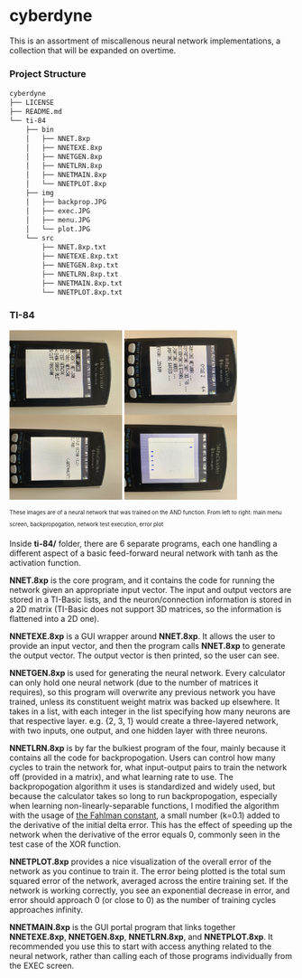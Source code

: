 # cyberdyne

This is an assortment of miscallenous neural network implementations, a collection that will be expanded on overtime. 

### Project Structure

```
cyberdyne
├── LICENSE
├── README.md
└── ti-84
    ├── bin
    │   ├── NNET.8xp
    │   ├── NNETEXE.8xp
    │   ├── NNETGEN.8xp
    │   ├── NNETLRN.8xp
    │   ├── NNETMAIN.8xp
    │   └── NNETPLOT.8xp
    ├── img
    │   ├── backprop.JPG
    │   ├── exec.JPG
    │   ├── menu.JPG
    │   └── plot.JPG
    └── src
        ├── NNET.8xp.txt
        ├── NNETEXE.8xp.txt
        ├── NNETGEN.8xp.txt
        ├── NNETLRN.8xp.txt
        ├── NNETMAIN.8xp.txt
        └── NNETPLOT.8xp.txt

```

### TI-84

<a><img src="https://github.com/dmhacker/cyberdyne/blob/master/ti-84/img/menu.JPG" align="center" height="150" width="200" ></a>
<a><img src="https://github.com/dmhacker/cyberdyne/blob/master/ti-84/img/backprop.JPG" align="center" height="150" width="200" ></a>
<a><img src="https://github.com/dmhacker/cyberdyne/blob/master/ti-84/img/exec.JPG" align="center" height="150" width="200"></a>
<a><img src="https://github.com/dmhacker/cyberdyne/blob/master/ti-84/img/plot.JPG" align="center" height="150" width="200"></a>

<sub><sup>These images are of a neural network that was trained on the AND function. From left to right: main menu screen, backpropogation, network test execution, error plot</sup></sub>

Inside __ti-84/__ folder, there are 6 separate programs, each one handling a different aspect of a basic feed-forward neural network with tanh as the activation function.

__NNET.8xp__ is the core program, and it contains the code for running the network given an appropriate input vector. The input and output vectors are stored in a TI-Basic lists, and the neuron/connection information is stored in a 2D matrix (TI-Basic does not support 3D matrices, so the information is flattened into a 2D one). 

__NNETEXE.8xp__ is a GUI wrapper around __NNET.8xp__. It allows the user to provide an input vector, and then the program calls __NNET.8xp__ to generate the output vector. The output vector is then printed, so the user can see.

__NNETGEN.8xp__ is used for generating the neural network. Every calculator can only hold one neural network (due to the number of matrices it requires), so this program will overwrite any previous network you have trained, unless its constituent weight matrix was backed up elsewhere. It takes in a list, with each integer in the list specifying how many neurons are that respective layer. e.g. {2, 3, 1} would create a three-layered network, with two inputs, one output, and one hidden layer with three neurons.

__NNETLRN.8xp__ is by far the bulkiest program of the four, mainly because it contains all the code for backpropogation. Users can control how many cycles to train the network for, what input-output pairs to train the network off (provided in a matrix), and what learning rate to use. The backpropogation algorithm it uses is standardized and widely used, but because the calculator takes so long to run backpropogation, especially when learning non-linearly-separable functions, I modified the algorithm with the usage of [the Fahlman constant](https://books.google.com/books?id=hY76AQAAQBAJ&pg=PA229&lpg=PA229&dq=fahlmans+constant&source=bl&ots=_bIsCr2hrl&sig=5p8JyE-Bov6kRi80h74ZN_4XqHU&hl=en&sa=X&ved=0ahUKEwiW3qG7safVAhVIr1QKHU2xDJ8Q6AEIMjAB#v=onepage&q=fahlmans%20constant&f=false), a small number (k=0.1) added to the derivative of the initial delta error. This has the effect of speeding up the network when the derivative of the error equals 0, commonly seen in the test case of the XOR function.

__NNETPLOT.8xp__ provides a nice visualization of the overall error of the network as you continue to train it. The error being plotted is the total sum squared error of the network, averaged across the entire training set. If the network is working correctly, you see an exponential decrease in error, and error should approach 0 (or close to 0) as the number of training cycles approaches infinity.

__NNETMAIN.8xp__ is the GUI portal program that links together __NNETEXE.8xp__, __NNETGEN.8xp__, __NNETLRN.8xp__, and __NNETPLOT.8xp__. It recommended you use this to start with access anything related to the neural network, rather than calling each of those programs individually from the EXEC screen.

